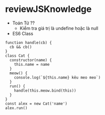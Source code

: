 # reviewJSKnowledge
  - Toán Tử ??
    * Kiểm tra giá trị là undefine hoặc là null
  - ES6 Class
  ```
  function handle(cb) {
    cb && cb()
  }
  class Cat {
    constructor(name) {
      this.name = name
    }
    meow() {
      console.log(`${this.name} kêu meo meo`)
    }
    run() {
      handle(this.meow.bind(this))
    }
  }
  const alex = new Cat('name')
  alex.run()
  ```
